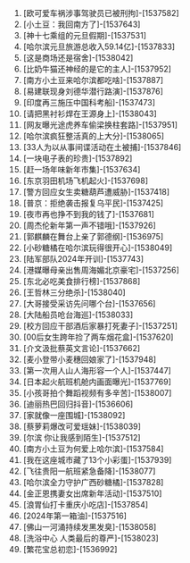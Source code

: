 
1. [欧可爱车祸涉事驾驶员已被刑拘]-[1537582]
1. [小土豆：我回南方了]-[1537643]
1. [神十七乘组的元旦假期]-[1537531]
1. [哈尔滨元旦旅游总收入59.14亿]-[1537833]
1. [这是商场还是宿舍]-[1538042]
1. [比奶牛猫还神经的是它的主人]-[1537952]
1. [南方小土豆来哈尔滨都吃啥]-[1537887]
1. [易建联现身刘德华潜行路演]-[1537876]
1. [印度再三施压中国科考船]-[1537473]
1. [请把黑衬衫焊在王源身上]-[1538043]
1. [网友曝光途虎养车偷梁换柱套路]-[1537951]
1. [哈尔滨疯狂整活真的上大分]-[1538065]
1. [33人为以从事间谍活动在土被捕]-[1537846]
1. [一块电子表的珍贵]-[1537892]
1. [赶一场年味新年市集]-[1537634]
1. [东京羽田机场飞机起火]-[1537698]
1. [警方回应女生卖糖葫芦遭威胁]-[1537418]
1. [普京：拒绝袭击报复乌平民]-[1537425]
1. [夜市再也挣不到我的钱了]-[1537681]
1. [周杰伦新年第一声不错哦]-[1537926]
1. [郭麒麟在舞台上亲了郭德纲]-[1536975]
1. [小砂糖橘在哈尔滨玩得很开心]-[1538049]
1. [陆军部队2024年开训]-[1537743]
1. [港媒曝母亲出售周海媚北京豪宅]-[1537256]
1. [东北必吃美食排行榜]-[1537868]
1. [王哲林三分绝杀]-[1538040]
1. [大哥接受采访先问哪个台]-[1537656]
1. [大陆船员呛台海巡]-[1538033]
1. [校方回应干部酒后家暴打死妻子]-[1537251]
1. [00后女生跨年捡了两车烟花盒]-[1537620]
1. [介文汲批蔡英文言论]-[1537662]
1. [麦小登带小麦穗回娘家了]-[1537948]
1. [第一次用人山人海形容一个人]-[1537447]
1. [日本起火航班机舱内画面曝光]-[1537769]
1. [小孩哥拍个舞蹈视频有多辛苦]-[1538007]
1. [迪丽热巴回归抖音]-[1536606]
1. [家就像一座围城]-[1538092]
1. [蔡萝莉爆改可爱瑶妹]-[1538039]
1. [尔滨 你让我感到陌生]-[1537512]
1. [南方小土豆为何爱上哈尔滨]-[1537584]
1. [我在这座城市藏了13个小彩蛋]-[1537939]
1. [飞往贵阳一航班紧急备降]-[1538077]
1. [哈尔滨全力守护广西砂糖橘]-[1537828]
1. [金正恩携妻女出席新年活动]-[1537510]
1. [浪胃仙打卡重庆小吃店]-[1537854]
1. [2024年第一箱油]-[1537516]
1. [佛山一河涌持续发黑发臭]-[1538058]
1. [洗浴中心 人类最后的尊严]-[1538023]
1. [繁花宝总初恋]-[1536992]